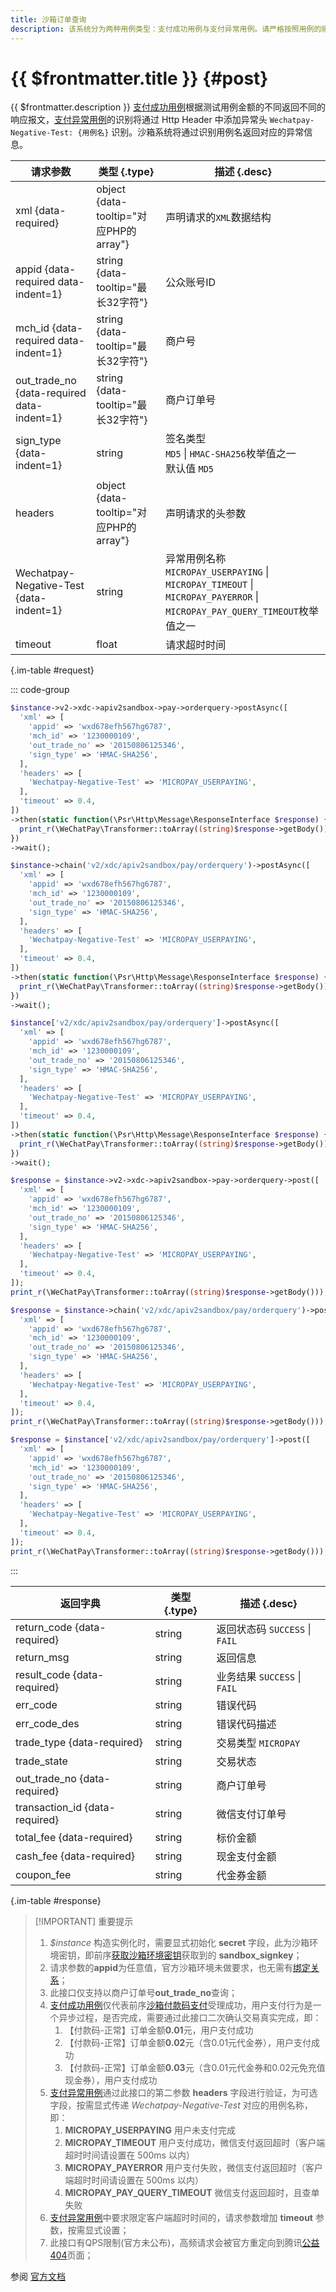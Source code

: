 ```yaml
---
title: 沙箱订单查询
description: 该系统分为两种用例类型：支付成功用例与支付异常用例。请严格按照用例的顺序、金额执行用例，确保用例的检查点完全符合预期。
---
```


# {{ $frontmatter.title }} {#post}

{{ $frontmatter.description }} [支付成功用例](https://pay.weixin.qq.com/wiki/doc/api/download/sandbox-micropay-SUCCESS.docx)根据测试用例金额的不同返回不同的响应报文，[支付异常用例](https://pay.weixin.qq.com/wiki/doc/api/download/sandbox-micropay-ERROR.docx)的识别将通过 Http Header 中添加异常头 `Wechatpay-Negative-Test: {用例名}` 识别。沙箱系统将通过识别用例名返回对应的异常信息。

| 请求参数 | 类型 {.type} | 描述 {.desc}
| -- | -- | --
| xml {data-required} | object {data-tooltip="对应PHP的array"} | 声明请求的`XML`数据结构
| appid {data-required data-indent=1} | string {data-tooltip="最长32字符"} | 公众账号ID
| mch_id {data-required data-indent=1} | string {data-tooltip="最长32字符"} | 商户号
| out_trade_no {data-required data-indent=1} | string {data-tooltip="最长32字符"} | 商户订单号
| sign_type {data-indent=1} | string | 签名类型<br/>`MD5` \| `HMAC-SHA256`枚举值之一<br/>默认值 `MD5`
| headers | object {data-tooltip="对应PHP的array"} | 声明请求的头参数
| Wechatpay-Negative-Test {data-indent=1} | string | 异常用例名称<br/>`MICROPAY_USERPAYING` \| `MICROPAY_TIMEOUT` \| `MICROPAY_PAYERROR` \| `MICROPAY_PAY_QUERY_TIMEOUT`枚举值之一
| timeout | float | 请求超时时间

{.im-table #request}

::: code-group

```php [异步纯链式]
$instance->v2->xdc->apiv2sandbox->pay->orderquery->postAsync([
  'xml' => [
    'appid' => 'wxd678efh567hg6787',
    'mch_id' => '1230000109',
    'out_trade_no' => '20150806125346',
    'sign_type' => 'HMAC-SHA256',
  ],
  'headers' => [
    'Wechatpay-Negative-Test' => 'MICROPAY_USERPAYING',
  ],
  'timeout' => 0.4,
])
->then(static function(\Psr\Http\Message\ResponseInterface $response) {
  print_r(\WeChatPay\Transformer::toArray((string)$response->getBody()));
})
->wait();
```

```php [异步声明式]
$instance->chain('v2/xdc/apiv2sandbox/pay/orderquery')->postAsync([
  'xml' => [
    'appid' => 'wxd678efh567hg6787',
    'mch_id' => '1230000109',
    'out_trade_no' => '20150806125346',
    'sign_type' => 'HMAC-SHA256',
  ],
  'headers' => [
    'Wechatpay-Negative-Test' => 'MICROPAY_USERPAYING',
  ],
  'timeout' => 0.4,
])
->then(static function(\Psr\Http\Message\ResponseInterface $response) {
  print_r(\WeChatPay\Transformer::toArray((string)$response->getBody()));
})
->wait();
```

```php [异步属性式]
$instance['v2/xdc/apiv2sandbox/pay/orderquery']->postAsync([
  'xml' => [
    'appid' => 'wxd678efh567hg6787',
    'mch_id' => '1230000109',
    'out_trade_no' => '20150806125346',
    'sign_type' => 'HMAC-SHA256',
  ],
  'headers' => [
    'Wechatpay-Negative-Test' => 'MICROPAY_USERPAYING',
  ],
  'timeout' => 0.4,
])
->then(static function(\Psr\Http\Message\ResponseInterface $response) {
  print_r(\WeChatPay\Transformer::toArray((string)$response->getBody()));
})
->wait();
```

```php [同步纯链式]
$response = $instance->v2->xdc->apiv2sandbox->pay->orderquery->post([
  'xml' => [
    'appid' => 'wxd678efh567hg6787',
    'mch_id' => '1230000109',
    'out_trade_no' => '20150806125346',
    'sign_type' => 'HMAC-SHA256',
  ],
  'headers' => [
    'Wechatpay-Negative-Test' => 'MICROPAY_USERPAYING',
  ],
  'timeout' => 0.4,
]);
print_r(\WeChatPay\Transformer::toArray((string)$response->getBody()));
```

```php [同步声明式]
$response = $instance->chain('v2/xdc/apiv2sandbox/pay/orderquery')->post([
  'xml' => [
    'appid' => 'wxd678efh567hg6787',
    'mch_id' => '1230000109',
    'out_trade_no' => '20150806125346',
    'sign_type' => 'HMAC-SHA256',
  ],
  'headers' => [
    'Wechatpay-Negative-Test' => 'MICROPAY_USERPAYING',
  ],
  'timeout' => 0.4,
]);
print_r(\WeChatPay\Transformer::toArray((string)$response->getBody()));
```

```php [同步属性式]
$response = $instance['v2/xdc/apiv2sandbox/pay/orderquery']->post([
  'xml' => [
    'appid' => 'wxd678efh567hg6787',
    'mch_id' => '1230000109',
    'out_trade_no' => '20150806125346',
    'sign_type' => 'HMAC-SHA256',
  ],
  'headers' => [
    'Wechatpay-Negative-Test' => 'MICROPAY_USERPAYING',
  ],
  'timeout' => 0.4,
]);
print_r(\WeChatPay\Transformer::toArray((string)$response->getBody()));
```
:::

| 返回字典 | 类型 {.type} | 描述 {.desc}
| -- | -- | --
| return_code {data-required} | string | 返回状态码 `SUCCESS` \| `FAIL`
| return_msg | string | 返回信息
| result_code {data-required} | string | 业务结果 `SUCCESS` \| `FAIL`
| err_code | string | 错误代码
| err_code_des | string | 错误代码描述
| trade_type {data-required} | string | 交易类型 `MICROPAY`
| trade_state | string | 交易状态
| out_trade_no {data-required} | string | 商户订单号
| transaction_id {data-required} | string | 微信支付订单号
| total_fee {data-required} | string | 标价金额
| cash_fee {data-required} | string | 现金支付金额
| coupon_fee | string | 代金券金额

{.im-table #response}

> [!IMPORTANT] 重要提示
> 1. *$instance* 构造实例化时，需要显式初始化 **secret** 字段，此为沙箱环境密钥，即前序[获取沙箱环境密钥](../../apiv2getsignkey/sign/getsignkey.md)获取到的 **sandbox_signkey**；
> 2. 请求参数的**appid**为任意值，官方沙箱环境未做要求，也无需有[绑定关系](https://kf.qq.com/faq/1801116VJfua1801113QVNVz.html)；
> 3. 此接口仅支持以商户订单号**out_trade_no**查询；
> 4. [支付成功用例](https://pay.weixin.qq.com/wiki/doc/api/download/sandbox-micropay-SUCCESS.docx)仅代表前序[沙箱付款码支付](../../apiv2sandbox/pay/micropay.md)受理成功，用户支付行为是一个异步过程，是否完成，需要通过此接口二次确认交易真实完成，即：
>    1. 【付款码-正常】订单金额**0.01**元，用户支付成功
>    2. 【付款码-正常】订单金额**0.02**元（含0.01元代金券），用户支付成功
>    3. 【付款码-正常】订单金额**0.03**元（含0.01元代金券和0.02元免充值现金券），用户支付成功
> 5. [支付异常用例](https://pay.weixin.qq.com/wiki/doc/api/download/sandbox-micropay-ERROR.docx)通过此接口的第二参数 **headers** 字段进行验证，为可选字段，按需显式传递 *Wechatpay-Negative-Test* 对应的用例名称，即：
>    1. **MICROPAY_USERPAYING** 用户未支付完成
>    2. **MICROPAY_TIMEOUT** 用户支付成功，微信支付返回超时（客户端超时时间请设置在 500ms 以内）
>    3. **MICROPAY_PAYERROR** 用户支付失败，微信支付返回超时（客户端超时时间请设置在 500ms 以内）
>    4. **MICROPAY_PAY_QUERY_TIMEOUT** 微信支付返回超时，且查单失败
> 6. [支付异常用例](https://pay.weixin.qq.com/wiki/doc/api/download/sandbox-micropay-ERROR.docx)中要求限定客户端超时时间的，请求参数增加 **timeout** 参数，按需显式设置；
> 7. 此接口有QPS限制(官方未公布)，高频请求会被官方重定向到腾讯[公益404](https://wx.gtimg.com/core/404.html)页面；

参阅 [官方文档](https://pay.weixin.qq.com/wiki/doc/api/tools/sp_coupon.php?chapter=23_1&index=2)
